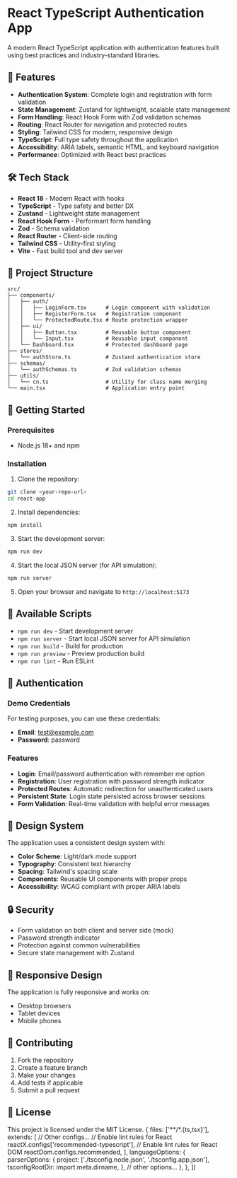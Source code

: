 # React TypeScript Authentication App

A modern React TypeScript application with authentication features built using best practices and industry-standard libraries.

## 🚀 Features

- **Authentication System**: Complete login and registration with form validation
- **State Management**: Zustand for lightweight, scalable state management
- **Form Handling**: React Hook Form with Zod validation schemas
- **Routing**: React Router for navigation and protected routes
- **Styling**: Tailwind CSS for modern, responsive design
- **TypeScript**: Full type safety throughout the application
- **Accessibility**: ARIA labels, semantic HTML, and keyboard navigation
- **Performance**: Optimized with React best practices

## 🛠️ Tech Stack

- **React 18** - Modern React with hooks
- **TypeScript** - Type safety and better DX
- **Zustand** - Lightweight state management
- **React Hook Form** - Performant form handling
- **Zod** - Schema validation
- **React Router** - Client-side routing
- **Tailwind CSS** - Utility-first styling
- **Vite** - Fast build tool and dev server

## 📁 Project Structure

```
src/
├── components/
│   ├── auth/
│   │   ├── LoginForm.tsx      # Login component with validation
│   │   ├── RegisterForm.tsx   # Registration component
│   │   └── ProtectedRoute.tsx # Route protection wrapper
│   ├── ui/
│   │   ├── Button.tsx         # Reusable button component
│   │   └── Input.tsx          # Reusable input component
│   └── Dashboard.tsx          # Protected dashboard page
├── stores/
│   └── authStore.ts           # Zustand authentication store
├── schemas/
│   └── authSchemas.ts         # Zod validation schemas
├── utils/
│   └── cn.ts                  # Utility for class name merging
└── main.tsx                   # Application entry point
```

## 🚦 Getting Started

### Prerequisites

- Node.js 18+ and npm

### Installation

1. Clone the repository:
```bash
git clone <your-repo-url>
cd react-app
```

2. Install dependencies:
```bash
npm install
```

3. Start the development server:
```bash
npm run dev
```

4. Start the local JSON server (for API simulation):
```bash
npm run server
```

5. Open your browser and navigate to `http://localhost:5173`

## 🔧 Available Scripts

- `npm run dev` - Start development server
- `npm run server` - Start local JSON server for API simulation
- `npm run build` - Build for production
- `npm run preview` - Preview production build
- `npm run lint` - Run ESLint

## 🔐 Authentication

### Demo Credentials

For testing purposes, you can use these credentials:
- **Email**: test@example.com
- **Password**: password

### Features

- **Login**: Email/password authentication with remember me option
- **Registration**: User registration with password strength indicator
- **Protected Routes**: Automatic redirection for unauthenticated users
- **Persistent State**: Login state persisted across browser sessions
- **Form Validation**: Real-time validation with helpful error messages

## 🎨 Design System

The application uses a consistent design system with:
- **Color Scheme**: Light/dark mode support
- **Typography**: Consistent text hierarchy
- **Spacing**: Tailwind's spacing scale
- **Components**: Reusable UI components with proper props
- **Accessibility**: WCAG compliant with proper ARIA labels

## 🔒 Security

- Form validation on both client and server side (mock)
- Password strength indicator
- Protection against common vulnerabilities
- Secure state management with Zustand

## 📱 Responsive Design

The application is fully responsive and works on:
- Desktop browsers
- Tablet devices  
- Mobile phones

## 🤝 Contributing

1. Fork the repository
2. Create a feature branch
3. Make your changes
4. Add tests if applicable
5. Submit a pull request

## 📄 License

This project is licensed under the MIT License.
  {
    files: ['**/*.{ts,tsx}'],
    extends: [
      // Other configs...
      // Enable lint rules for React
      reactX.configs['recommended-typescript'],
      // Enable lint rules for React DOM
      reactDom.configs.recommended,
    ],
    languageOptions: {
      parserOptions: {
        project: ['./tsconfig.node.json', './tsconfig.app.json'],
        tsconfigRootDir: import.meta.dirname,
      },
      // other options...
    },
  },
])
```

